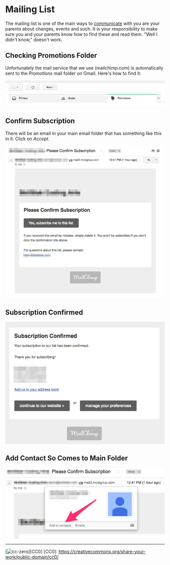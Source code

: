 # Mailing List

The mailing list is one of the main ways to
[communicate](communications.md) with you are your parents about
changes, events and such. It is your responsibility to make sure
you and your parents know how to find these and read them. "Well I
didn't know," doesn't work.

## Checking Promotions Folder

Unfortunately the mail service that we use (mailchimp.com) is
automatically sent to the *Promotions* mail folder on Gmail. Here's
how to find it:

![promotions](assets/promotions.png)

## Confirm Subscription

There will be an email in your main email folder that has something
like this in it. Click on *Accept*.

![confirm](assets/confirm-subscription.png)

## Subscription Confirmed

![accepted](assets/subscription-confirmed.png)

## Add Contact So Comes to Main Folder

![add-contact](assets/add-to-contacts.png)

---
[![cc-zero](/assets/cc-zero.png)][CC0]
[CC0]: https://creativecommons.org/share-your-work/public-domain/cc0/
